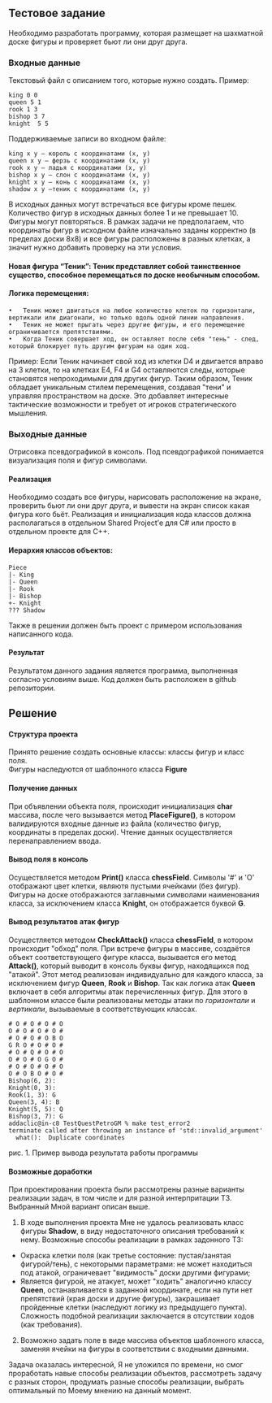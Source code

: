 ## Тестовое задание
Необходимо разработать программу, которая размещает на шахматной доске фигуры и проверяет бьют ли они друг друга.
### Входные данные
Текстовый файл с описанием того, которые нужно создать. Пример:
```
king 0 0
queen 5 1
rook 1 3
bishop 3 7
knight  5 5
```
Поддерживаемые записи во входном файле:
```
king x y — король с координатами (x, y)
queen x y — ферзь с координатами (x, y)
rook x y — ладья с координатами (x, y)
bishop x y — слон с координатами (x, y)
knight x y — конь с координатами (x, y)
shadow x y —теник с координатами (x, y)
```


В исходных данных могут встречаться все фигуры кроме пешек. Количество фигур в исходных данных более 1 и не превышает 10. Фигуры могут повторяться. В рамках задачи не предполагаем, что координаты фигур в исходном файле изначально заданы корректно (в пределах доски 8x8) и все фигуры расположены в разных клетках, а значит нужно добавить проверку на эти условия.
#### Новая фигура “Теник”: Теник представляет собой таинственное существо, способное перемещаться по доске необычным способом.
#### Логика перемещения:
	•	Теник может двигаться на любое количество клеток по горизонтали, вертикали или диагонали, но только вдоль одной линии направления.
	•	Теник не может прыгать через другие фигуры, и его перемещение ограничивается препятствиями.
	•	Когда Теник совершает ход, он оставляет после себя "тень" - след, который блокирует путь другим фигурам на один ход.
Пример: Если Теник начинает свой ход из клетки D4 и двигается вправо на 3 клетки, то на клетках E4, F4 и G4 оставляются следы, которые становятся непроходимыми для других фигур.
Таким образом, Теник обладает уникальным стилем перемещения, создавая "тени" и управляя пространством на доске. Это добавляет интересные тактические возможности и требует от игроков стратегического мышления.

### Выходные данные
Отрисовка псевдографикой в консоль. Под псевдографикой понимается визуализация поля и фигур символами.
#### Реализация
Необходимо создать все фигуры, нарисовать расположение на экране, проверить бьют ли они друг друга, и вывести на экран список какая фигура кого бьёт.
Реализация и инициализация кода классов должна располагаться в отдельном Shared Project’е для C# или просто в отдельном проекте для C++.

#### Иерархия классов объектов:
```
Piece
|- King
|- Queen
|- Rook
|- Bishop
+- Knight
??? Shadow
```
Также в решении должен быть проект с примером использования написанного кода.
#### Результат
Результатом данного задания является программа, выполненная согласно условиям выше. Код должен быть расположен в github репозитории.

## Решение

#### Структура проекта
Принято решение создать основные классы: классы фигур и класс поля. \
Фигуры наследуются от шаблонного класса **Figure**

#### Получение данных

При объявлении объекта поля, происходит инициализация **char** массива, после чего вызывается метод **PlaceFigure()**, в котором валидируются входные данные из файла (количество фигур, координаты в пределах доски). Чтение данных осуществляется перенаправлением ввода.

#### Вывод поля в консоль

Осуществляется методом **Print()** класса **chessField**. Символы '#' и 'O' отображают цвет клетки, являютя пустыми ячейками (без фигур). Фигуры на доске отображаются заглавными символами наименования класса, за исключением класса **Knight**, он отображается буквой **G**.

#### Вывод результатов атак фигур

Осущестляется методом **CheckAttack()** класса **chessField**, в котором происходит "обход" поля. При встрече фигуры в массиве, создаётся объект соответствующего фигуре класса, вызывается его метод **Attack()**, который выводит в консоль буквы фигур, находящихся под "атакой". Этот метод реализован индивидуально для каждого класса, за исключением фигур **Queen**, **Rook** и **Bishop**. Так как логика атак **Queen** включает в себя алгоритмы атак перечисленных фигур. Для этого в шаблонном классе были реализованы методы атаки по *горизонтали* и *вертикали*, вызываемые в соответствующих классах.

```
# O # O # O # O 
O # O # O # O # 
# O # O # O B O 
G R O # O # O # 
# O # Q # O # O 
O # O # O G O # 
# O # O # O # O 
O # O B O # O # 
Bishop(6, 2): 
Knight(0, 3): 
Rook(1, 3): G 
Queen(3, 4): B 
Knight(5, 5): Q 
Bishop(3, 7): G 
addaclic@in-c8 TestQuestPetroGM % make test_error2
terminate called after throwing an instance of 'std::invalid_argument'
  what():  Duplicate coordinates
```
   рис. 1. Пример вывода результата работы программы

#### Возможные доработки

При проектировании проекта были рассмотрены разные варианты реализации задач, в том числе и для разной интерпритации ТЗ. Выбранный Мной вариант описан выше.

1. В ходе выполнения проекта Мне не удалось реализовать класс фигуры **Shadow**, в виду недостаточного описания требований к нему. Возможные способы реализации в рамках задонного ТЗ:
 - Окраска клетки поля (как третье состояние: пустая/занятая фигурой/тень), с некоторыми параметрами: не может находиться под атакой, ограничевает "видимость" доски другими фигурами;
 - Является фигурой, не атакует, может "ходить" аналогично классу **Queen**, останавливается в заданной координате, если на пути нет препятствий (края доски и другие фигуры), закрашивает пройденные клетки (наследуют логику из предыдущего пункта). Сложность подобной реализации заключается в отсутствии ходов (как требования).

2. Возможно задать поле в виде массива объектов шаблонного класса, заменяя ячейки на фигуры в соответствии с входными данными.

Задача оказалась интересной, Я не уложился по времени, но смог проработать навые способы реализации объектов, рассмотреть задачу с разных сторон, продумать разные способы реализации, выбрать оптимальный по Моему мнению на данный момент.